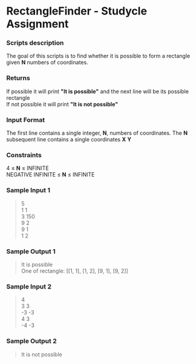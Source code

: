 # RectangleFinder - Studycle Assignment

### Scripts description
The goal of this scripts is to find whether it is possible to form a rectangle given **N** numbers of coordinates.

### Returns
If possible it will print **"It is possible"** and the next line will be its possible rectangle <br>
If not possible it will print **"It is not possible"**

### Input Format
The first line contains a single integer, **N**, numbers of coordinates.
The **N** subsequent line contains a single coordinates **X**  **Y**

### Constraints
4 $\le$ **N** $\le$ INFINITE <br>
NEGATIVE INFINITE $\le$ **N** $\le$ INFINITE <br>

### Sample Input 1
> 5 <br> 
1 1 <br>
3 150 <br>
9 2 <br>
9 1 <br>
1 2 <br>

### Sample Output 1
> It is possible <br>
One of rectangle: [[1, 1], [1, 2], [9, 1], [9, 2]]

### Sample Input 2
>4 <br>
3 3 <br>
-3 -3 <br>
4 3 <br>
-4 -3 <br>

### Sample Output 2
> It is not possible <br>
